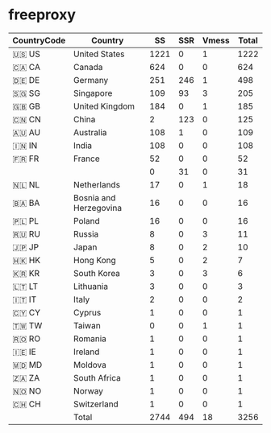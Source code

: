 # freeproxy

|CountryCode|Country|SS|SSR|Vmess|Total|
|  ----  | ----  |  ----  | ----  |  ----  | ----  |
|🇺🇸 US|United States|1221|0|1|1222|
|🇨🇦 CA|Canada|624|0|0|624|
|🇩🇪 DE|Germany|251|246|1|498|
|🇸🇬 SG|Singapore|109|93|3|205|
|🇬🇧 GB|United Kingdom|184|0|1|185|
|🇨🇳 CN|China|2|123|0|125|
|🇦🇺 AU|Australia|108|1|0|109|
|🇮🇳 IN|India|108|0|0|108|
|🇫🇷 FR|France|52|0|0|52|
| ||0|31|0|31|
|🇳🇱 NL|Netherlands|17|0|1|18|
|🇧🇦 BA|Bosnia and Herzegovina|16|0|0|16|
|🇵🇱 PL|Poland|16|0|0|16|
|🇷🇺 RU|Russia|8|0|3|11|
|🇯🇵 JP|Japan|8|0|2|10|
|🇭🇰 HK|Hong Kong|5|0|2|7|
|🇰🇷 KR|South Korea|3|0|3|6|
|🇱🇹 LT|Lithuania|3|0|0|3|
|🇮🇹 IT|Italy|2|0|0|2|
|🇨🇾 CY|Cyprus|1|0|0|1|
|🇹🇼 TW|Taiwan|0|0|1|1|
|🇷🇴 RO|Romania|1|0|0|1|
|🇮🇪 IE|Ireland|1|0|0|1|
|🇲🇩 MD|Moldova|1|0|0|1|
|🇿🇦 ZA|South Africa|1|0|0|1|
|🇳🇴 NO|Norway|1|0|0|1|
|🇨🇭 CH|Switzerland|1|0|0|1|
||Total|2744|494|18|3256|
